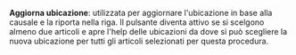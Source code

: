 **Aggiorna ubicazione**: utilizzata per aggiornare l'ubicazione in base alla causale e la riporta nella riga. Il pulsante diventa attivo se si scelgono almeno due articoli e apre l'help delle ubicazioni  da dove si può scegliere la nuova ubicazione per tutti gli articoli selezionati per questa procedura.
